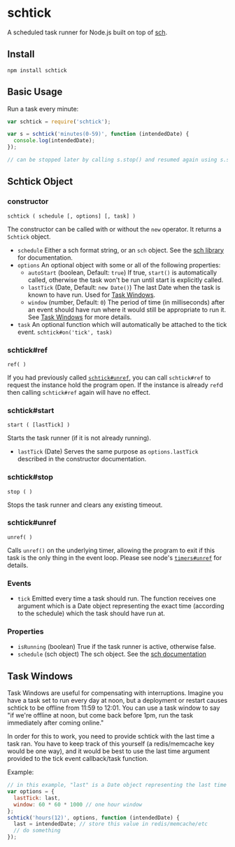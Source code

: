 # schtick

A scheduled task runner for Node.js built on top of [sch](https://github.com/bretcope/sch).

## Install

```
npm install schtick
```

## Basic Usage

Run a task every minute:

```javascript
var schtick = require('schtick');

var s = schtick('minutes(0-59)', function (intendedDate) {
  console.log(intendedDate);
});

// can be stopped later by calling s.stop() and resumed again using s.start()
```

## Schtick Object

### constructor

`schtick ( schedule [, options] [, task] )`

The constructor can be called with or without the `new` operator. It returns a `Schtick` object.

* `schedule` Either a sch format string, or an `sch` object. See the [sch library](https://github.com/bretcope/sch) for documentation.
* `options` An optional object with some or all of the following properties:
    * `autoStart` (boolean, Default: `true`) If true, `start()` is automatically called, otherwise the task won't be run until start is explicitly called.
    * `lastTick` (Date, Default: `new Date()`) The last Date when the task is known to have run. Used for [Task Windows](#task-windows).
    * `window` (number, Default: `0`) The period of time (in milliseconds) after an event should have run where it would still be appropriate to run it. See [Task Windows](#task-windows) for more details. 
* `task` An optional function which will automatically be attached to the tick event. `schtick#on('tick', task)`

### schtick#ref

`ref( )`

If you had previously called [`schtick#unref`](#schtickunref), you can call `schtick#ref` to request the instance hold the program open. If the instance is already `ref`d then calling `schtick#ref` again will have no effect.

### schtick#start

`start ( [lastTick] )`

Starts the task runner (if it is not already running).

* `lastTick` (Date) Serves the same purpose as `options.lastTick` described in the constructor documentation.

### schtick#stop

`stop ( )`

Stops the task runner and clears any existing timeout.

### schtick#unref

`unref( )`

Calls `unref()` on the underlying timer, allowing the program to exit if this task is the only thing in the event loop. Please see node's [`timers#unref`](http://nodejs.org/api/timers.html#timers_unref) for details.

### Events

* `tick` Emitted every time a task should run. The function receives one argument which is a Date object representing the exact time (according to the schedule) which the task should have run at. 

### Properties

* `isRunning` (boolean) True if the task runner is active, otherwise false.
* `schedule` (sch object) The sch object. See the [sch documentation](https://github.com/bretcope/sch)

## Task Windows

Task Windows are useful for compensating with interruptions. Imagine you have a task set to run every day at noon, but a deployment or restart causes schtick to be offline from 11:59 to 12:01. You can use a task window to say "if we're offline at noon, but come back before 1pm, run the task immediately after coming online."

In order for this to work, you need to provide schtick with the last time a task ran. You have to keep track of this yourself (a redis/memcache key would be one way), and it would be best to use the last time argument provided to the tick event callback/task function.

Example:

```javascript
// in this example, "last" is a Date object representing the last time the task actually ran
var options = {
  lastTick: last,
  window: 60 * 60 * 1000 // one hour window
};
schtick('hours(12)', options, function (intendedDate) {
  last = intendedDate; // store this value in redis/memcache/etc
  // do something
});

```
